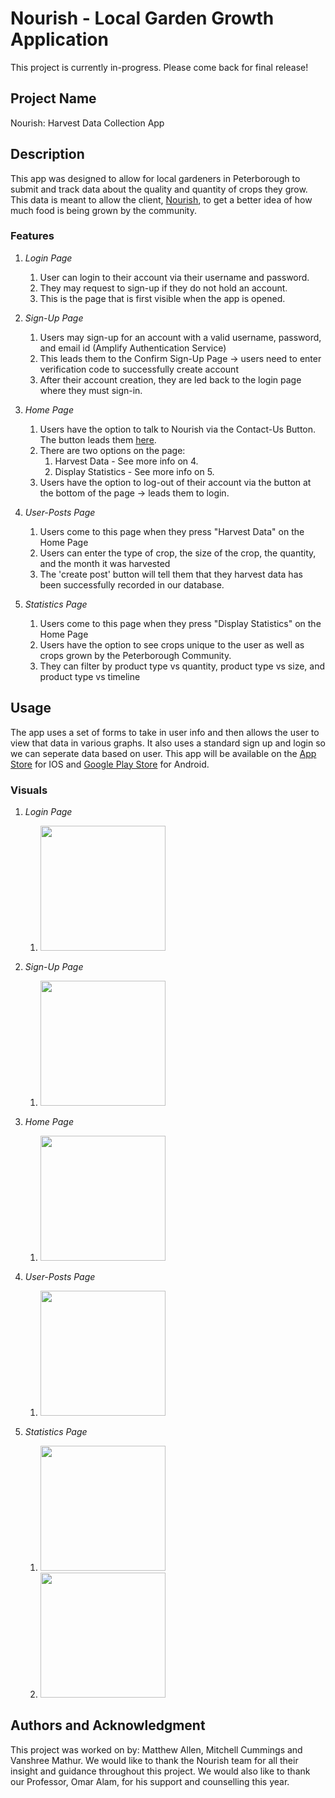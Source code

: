 # Nourish - Local Garden Growth Application

This project is currently in-progress. Please come back for final release!

## Project Name <br>
Nourish: Harvest Data Collection App

## Description <br>
This app was designed to allow for local gardeners in Peterborough to submit and track data about the quality and quantity of crops they grow. This data is meant to allow the client, [Nourish](https://www.nourishproject.ca/), to get a better idea of how much food is being grown by the community. <br> 

### Features <br> 
1. _Login Page_
    1. User can login to their account via their username and password.
    2. They may request to sign-up if they do not hold an account.
    3. This is the page that is first visible when the app is opened. 
   
2. _Sign-Up Page_
    1. Users may sign-up for an account with a valid username, password, and email id (Amplify Authentication Service)
    2. This leads them to the Confirm Sign-Up Page -> users need to enter verification code to successfully create account
    3. After their account creation, they are led back to the login page where they must sign-in.

3. _Home Page_
    1. Users have the option to talk to Nourish via the Contact-Us Button. The button leads them [here](https://nourishproject.ca/contact-us).
    2. There are two options on the page: 
        1. Harvest Data - See more info on 4. 
        2. Display Statistics - See more info on 5. 
    3. Users have the option to log-out of their account via the button at the bottom of the page -> leads them to login. 
    
4. _User-Posts Page_ 
    1. Users come to this page when they press "Harvest Data" on the Home Page
    2. Users can enter the type of crop, the size of the crop, the quantity, and the month it was harvested
    3. The 'create post' button will tell them that they harvest data has been successfully recorded in our database.
    
5. _Statistics Page_
    1. Users come to this page when they press "Display Statistics" on the Home Page
    2. Users have the option to see crops unique to the user as well as crops grown by the Peterborough Community. 
    3. They can filter by product type vs quantity, product type vs size, and product type vs timeline 

## Usage <br>
The app uses a set of forms to take in user info and then allows the user to view that data in various graphs. It also uses a standard sign up and login so we can seperate data based on user. This app will be available on the [App Store](https://www.apple.com/ca/app-store/) for IOS and [Google Play Store](https://play.google.com/store) for Android. <br> 

### Visuals <br>

1. _Login Page_
    1. <img src="assets/Login.jpg" width="200"> <br> 

2. _Sign-Up Page_
    1. <img src="assets/Signup.jpg" width="200"> <br> 

3. _Home Page_
    1. <img src="assets/Home.jpg" width="200"> <br> 

4. _User-Posts Page_
    1. <img src="assets/harvest.jpg" width="200"> <br>

5. _Statistics Page_
    1. <img src="assets/stats1.jpg" width="200"> <br> 
    2. <img src="assets/stats2.jpg" width="200"> <br> 

## Authors and Acknowledgment <br>
This project was worked on by: Matthew Allen, Mitchell Cummings and Vanshree Mathur. We would like to thank the Nourish team for all their insight and guidance throughout this project. We would also like to thank our Professor, Omar Alam, for his support and counselling this year.


